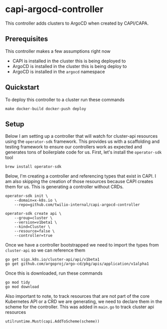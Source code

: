 # capi-argocd-controller

This controller adds clusters to ArgoCD when created by CAPI/CAPA.

## Prerequisites

This controller makes a few assumptions right now

- CAPI is installed in the cluster this is being deployed to
- ArgoCD is installed in the cluster this is being deploy to
- ArgoCD is installed in the `argocd` namespace

## Quickstart

To deploy this controller to a cluster run these commands

```
make docker-build docker-push deploy
```

## Setup

Below I am setting up a controller that will watch for cluster-api resources using the `operator-sdk` framework. This provides us with a scaffolding and testing framework to ensure our controllers work as expected and generates tons of boilerplate code for us. First, let's install the `operator-sdk` tool

```
brew install operator-sdk
```

Below, I'm creating a controller and referencing types that exist in CAPI. I am also skipping the creation of those resources because CAPI creates them for us. This is generating a controller without CRDs.

```
operator-sdk init \
    --domain=x-k8s.io \
    --repo=github.com/twilio-internal/capi-argocd-controller

operator-sdk create api \
    --group=cluster \
    --version=v1beta1 \
    --kind=Cluster \
    --resource=false \
    --controller=true
```

Once we have a controller bootstrapped we need to import the types from `cluster-api` so we can reference them

```
go get sigs.k8s.io/cluster-api/api/v1beta1
go get github.com/argoproj/argo-cd/pkg/apis/application/v1alpha1
```

Once this is downloaded, run these commands

```
go mod tidy
go mod download
```

Also important to note, to track resources that are not part of the core Kubernetes API or a CRD we are generating, we need to declare them in the scheme for the controller. This was added in `main.go` to track cluster api resources

```
utilruntime.Must(capi.AddToScheme(scheme))
```

